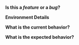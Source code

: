 **Is this a *feature* or a *bug*?**

**Environment Details**

**What is the current behavior?**


**What is the expected behavior?**